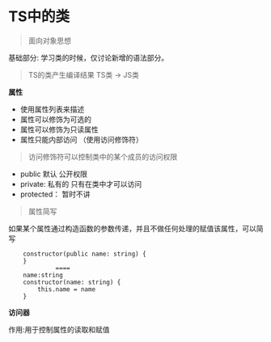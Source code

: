 # TS中的类

> 面向对象思想

基础部分: 学习类的时候，仅讨论新增的语法部分。

>TS的类产生编译结果  TS类 -> JS类

**属性**

- 使用属性列表来描述
- 属性可以修饰为可选的
- 属性可以修饰为只读属性
- 属性只能内部访问 （使用访问修饰符）

>访问修饰符可以控制类中的某个成员的访问权限

- public 默认 公开权限 
- private: 私有的 只有在类中才可以访问
- protected： 暂时不讲

>属性简写

如果某个属性通过构造函数的参数传递，并且不做任何处理的赋值该属性，可以简写
```TS
    constructor(public name: string) { 
    }
             ====
    name:string
    constructor(name: string) { 
        this.name = name
    } 

```

**访问器**

作用:用于控制属性的读取和赋值